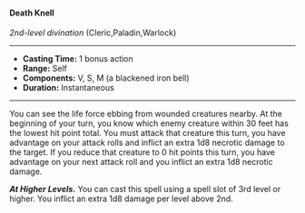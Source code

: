 #### Death Knell
*2nd-level divination* (Cleric,Paladin,Warlock)
___
- **Casting Time:** 1 bonus action
- **Range:** Self
- **Components:** V, S, M (a blackened iron bell)
- **Duration:** Instantaneous
---
You can see the life force ebbing from wounded
creatures nearby. At the beginning of your turn, you
know which enemy creature within 30 feet has the
lowest hit point total. You must attack that creature
this turn, you have advantage on your attack rolls
and inflict an extra 1d8 necrotic damage to the
target. If you reduce that creature to 0 hit points
this turn, you have advantage on your next attack
roll and you inflict an extra 1d8 necrotic damage.

***At Higher Levels.*** You can cast this spell using a
spell slot of 3rd level or higher. You inflict an extra
1d8 damage per level above 2nd.
